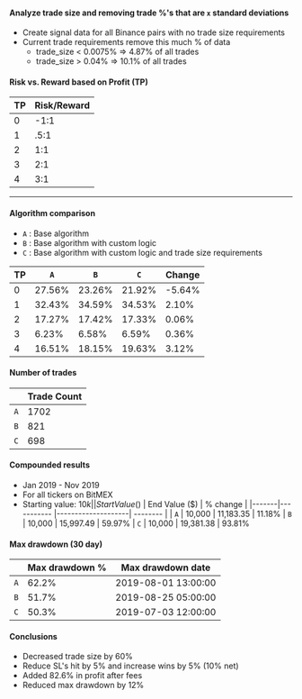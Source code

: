 
#### Analyze trade size and removing trade %'s that are `x` standard deviations
- Create signal data for all Binance pairs with no trade size requirements
- Current trade requirements remove this much % of data
  - trade_size < 0.0075%  =>  4.87% of all trades
  - trade_size > 0.04%    =>  10.1% of all trades


#### Risk vs. Reward based on Profit (TP)
|   TP    | Risk/Reward |
|---------|-------------|
|   0     |    -1:1     |
|   1     |    .5:1     |
|   2     |     1:1     |
|   3     |     2:1     |
|   4     |     3:1     |

---

#### Algorithm comparison
- `A` : Base algorithm
- `B` : Base algorithm with custom logic
- `C` : Base algorithm with custom logic and trade size requirements

|   TP    |    `A`    |    `B`    |    `C`    |   Change   |
|---------|-----------|-----------|-----------|------------|
|   0     |  27.56%   |  23.26%   |  21.92%   |   -5.64%   |
|   1     |  32.43%   |  34.59%   |  34.53%   |    2.10%   |
|   2     |  17.27%   |  17.42%   |  17.33%   |    0.06%   |
|   3     |   6.23%   |   6.58%   |   6.59%   |    0.36%   |
|   4     |  16.51%   |  18.15%   |  19.63%   |    3.12%   |

#### Number of trades

|       | Trade Count |
|-------|-----------  |
|  `A`  |   1702      |
|  `B`  |    821      |
|  `C`  |    698      |


#### Compounded results
* Jan 2019 - Nov 2019
* For all tickers on BitMEX
* Starting value: $10k
|       | Start Value ($)   | End Value ($)      |   % change |
|-------|-----------        |--------------------| --------   |
|  `A`  |    10,000         |    11,183.35       |  11.18%
|  `B`  |    10,000         |    15,997.49       |  59.97%
|  `C`  |    10,000         |    19,381.38       |  93.81%

#### Max drawdown (30 day)
|       | Max drawdown % | Max drawdown date   |
|-------|-----------   |-------------------|
|  `A`  |    62.2%    |2019-08-01 13:00:00|
|  `B`  |    51.7%    |2019-08-25 05:00:00|
|  `C`  |    50.3%    |2019-07-03 12:00:00|

#### Conclusions
* Decreased trade size by 60%
* Reduce SL's hit by 5% and increase wins by 5% (10% net)
* Added 82.6% in profit after fees
* Reduced max drawdown by 12%
